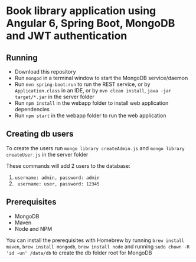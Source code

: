 # Book library application using Angular 6, Spring Boot, MongoDB and JWT authentication

## Running
* Download this repository
* Run `mongod` in a terminal window to start the MongoDB service/daemon
* Run `mvn spring-boot:run` to run the REST service, or by `Application.class` in an IDE, or by `mvn clean install`, `java -jar target/*.jar` in the server folder
* Run `npm install` in the webapp folder to install web application dependencies
* Run `npm start` in the webapp folder to run the web application

## Creating db users

To create the users run `mongo library createAdmin.js` and `mongo library createUser.js` in the server folder

These commands will add 2 users to the database:

1. `username: admin, password: admin`
2. ` username: user, password: 12345`

## Prerequisites
* MongoDB
* Maven
* Node and NPM

You can install the prerequisites with Homebrew by running `brew install maven`, `brew install mongodb`, `brew install node` and running `sudo chown -R 'id -un' /data/db` to create the db folder root for MongoDB 